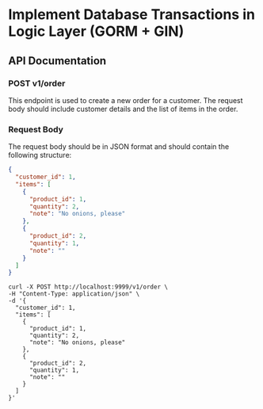 
# Implement Database Transactions in Logic Layer (GORM + GIN)

## API Documentation

### POST v1/order

This endpoint is used to create a new order for a customer. The request body should include customer details and the list of items in the order.

### Request Body

The request body should be in JSON format and should contain the following structure:

```json
{
  "customer_id": 1,
  "items": [
    {
      "product_id": 1,
      "quantity": 2,
      "note": "No onions, please"
    },
    {
      "product_id": 2,
      "quantity": 1,
      "note": ""
    }
  ]
}
``` 

```shell
curl -X POST http://localhost:9999/v1/order \
-H "Content-Type: application/json" \
-d '{
  "customer_id": 1,
  "items": [
    {
      "product_id": 1,
      "quantity": 2,
      "note": "No onions, please"
    },
    {
      "product_id": 2,
      "quantity": 1,
      "note": ""
    }
  ]
}'

```